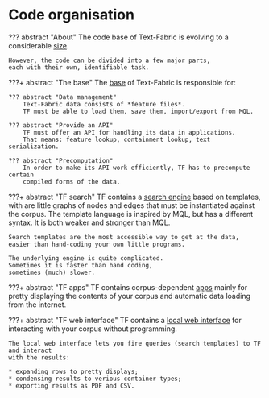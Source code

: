 # Code organisation


??? abstract "About"
    The code base of Text-Fabric is evolving to a considerable
    [size](/Code/Stats).

    However, the code can be divided into a few major parts,
    each with their own, identifiable task.

???+ abstract "The base"
    The
    [base](/Code/StatsBase)
    of Text-Fabric is responsible for:

    ??? abstract "Data management"
        Text-Fabric data consists of *feature files*.
        TF must be able to load them, save them, import/export from MQL.

    ??? abstract "Provide an API"
        TF must offer an API for handling its data in applications.
        That means: feature lookup, containment lookup, text serialization.

    ??? abstract "Precomputation"
        In order to make its API work efficiently, TF has to precompute certain
        compiled forms of the data.

???+ abstract "TF search"
    TF contains a
    [search engine](/Code/StatsSearch)
    based on templates, with are little graphs
    of nodes and edges that must be instantiated against the corpus.
    The template language is inspired by MQL, but has a different syntax.
    It is both weaker and stronger than MQL.

    Search templates are the most accessible way to get at the data,
    easier than hand-coding your own little programs.

    The underlying engine is quite complicated.
    Sometimes it is faster than hand coding,
    sometimes (much) slower.

???+ abstract "TF apps"
    TF contains corpus-dependent
    [apps](/Code/StatsApps)
    mainly for pretty displaying the contents of your corpus and automatic data loading from the internet.

???+ abstract "TF web interface"
    TF contains a 
    [local web interface](/Code/StatsServer)
    for interacting with your corpus without programming.

    The local web interface lets you fire queries (search templates) to TF and interact
    with the results:
    
    * expanding rows to pretty displays;
    * condensing results to verious container types;
    * exporting results as PDF and CSV.
